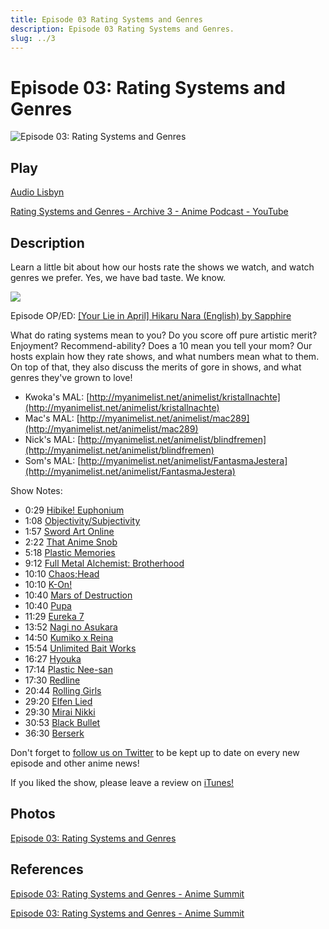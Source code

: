 ```yaml
---
title: Episode 03 Rating Systems and Genres
description: Episode 03 Rating Systems and Genres.
slug: ../3
---
```


# Episode 03: Rating Systems and Genres

![Episode 03: Rating Systems and Genres](https://i.imgur.com/DqMbMxa.png)

## Play

[Audio Lisbyn](http://traffic.libsyn.com/ranime/Anime_Summit_Ep03.mp3)

[Rating Systems and Genres - Archive 3 - Anime Podcast - YouTube](https://www.youtube.com/watch?v=gWlE9U4ORg4&list=PLRqOVqiqQ8olLkNknXyo-W1HYA0pPrV9A&index=3)

## Description

Learn a little bit about how our hosts rate the shows we watch, and watch genres we prefer. Yes, we have bad taste. We know.

[![](https://i.imgur.com/EPnQc1R.png)](http://traffic.libsyn.com/ranime/Anime_Summit_Ep03.mp3)

Episode OP/ED: [[Your Lie in April] Hikaru Nara (English) by Sapphire](https://www.youtube.com/watch?v=KsmtPd99Gpk)

What do rating systems mean to you? Do you score off pure artistic merit? Enjoyment? Recommend-ability? Does a 10 mean you tell your mom? Our hosts explain how they rate shows, and what numbers mean what to them. On top of that, they also discuss the merits of gore in shows, and what genres they've grown to love!

*   Kwoka's MAL: [http://myanimelist.net/animelist/kristallnachte](http://myanimelist.net/animelist/kristallnachte)
*   Mac's MAL: [http://myanimelist.net/animelist/mac289](http://myanimelist.net/animelist/mac289)
*   Nick's MAL: [http://myanimelist.net/animelist/blindfremen](http://myanimelist.net/animelist/blindfremen)
*   Som's MAL: [http://myanimelist.net/animelist/FantasmaJestera](http://myanimelist.net/animelist/FantasmaJestera)

Show Notes:

*   0:29 [Hibike! Euphonium](http://myanimelist.net/anime/27989/Hibike!_Euphonium)
*   1:08 [Objectivity/Subjectivity](http://www.diffen.com/difference/Objective_vs_Subjective)
*   1:57 [Sword Art Online](http://myanimelist.net/anime/11757/Sword_Art_Online)
*   2:22 [That Anime Snob](https://www.youtube.com/user/ThatAnimeSnob)
*   5:18 [Plastic Memories](http://myanimelist.net/anime/27775/Plastic_Memories)
*   9:12 [Full Metal Alchemist: Brotherhood](http://myanimelist.net/anime/5114/Fullmetal_Alchemist:_Brotherhood)
*   10:10 [Chaos;Head](http://myanimelist.net/anime/4975/Ch%C3%A4oS;HEAd)
*   10:10 [K-On!](http://myanimelist.net/anime/5680/K-On!)
*   10:40 [Mars of Destruction](http://myanimelist.net/anime/413/Mars_of_Destruction)
*   10:40 [Pupa](http://myanimelist.net/anime/19315/Pupa)
*   11:29 [Eureka 7](http://myanimelist.net/anime/237/Eureka_Seven)
*   13:52 [Nagi no Asukara](http://myanimelist.net/anime/16067/Nagi_no_Asukara)
*   14:50 [Kumiko x Reina](http://i.imgur.com/9WwC4Qf.jpg)
*   15:54 [Unlimited Bait Works](http://new1.fjcdn.com/comments/This+is+the+bait+file+i+got+with+the+most+_c9f53c150b557b4ee63f1ccbfc13eca5.png)
*   16:27 [Hyouka](http://myanimelist.net/anime/12189/Hyouka)
*   17:14 [Plastic Nee-san](http://myanimelist.net/anime/10711/Plastic_Nee-san)
*   17:30 [Redline](http://myanimelist.net/anime/6675/Redline)
*   20:44 [Rolling Girls](http://myanimelist.net/anime/25867/Rolling%E2%98%86Girls)
*   29:20 [Elfen Lied](http://myanimelist.net/anime/226/Elfen_Lied)
*   29:30 [Mirai Nikki](http://myanimelist.net/anime/10620/Mirai_Nikki_%28TV%29)
*   30:53 [Black Bullet](http://myanimelist.net/anime/20787/Black_Bullet)
*   36:30 [Berserk](http://myanimelist.net/anime/33/Berserk)

Don't forget to [follow us on Twitter](https://twitter.com/AnimeSummit) to be kept up to date on every new episode and other anime news!

If you liked the show, please leave a review on [iTunes!](https://itunes.apple.com/us/podcast/anime-summit/id1018790874)

## Photos

[Episode 03: Rating Systems and Genres](https://i.imgur.com/DqMbMxa.png)

## References

[Episode 03: Rating Systems and Genres - Anime Summit](https://web.archive.org/web/20160501165721/http://animesummit.net/episode-03-rating-systems-and-genres)

[Episode 03: Rating Systems and Genres - Anime Summit](http://animesummit.net/episode-03-rating-systems-and-genres)